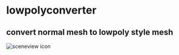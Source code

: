 # lowpolyconverter

## convert normal mesh to lowpoly style mesh

![sceneview icon](http://a3.qpic.cn/psb?/V12mT4Tb1WqVF1/oIIDNy.pmW6IgoKO5hpD0kywRa4a.ndYsdmxzdou3dc!/b/dB8BAAAAAAAA&bo=5gDlAAAAAAADByE!&rf=viewer_4)